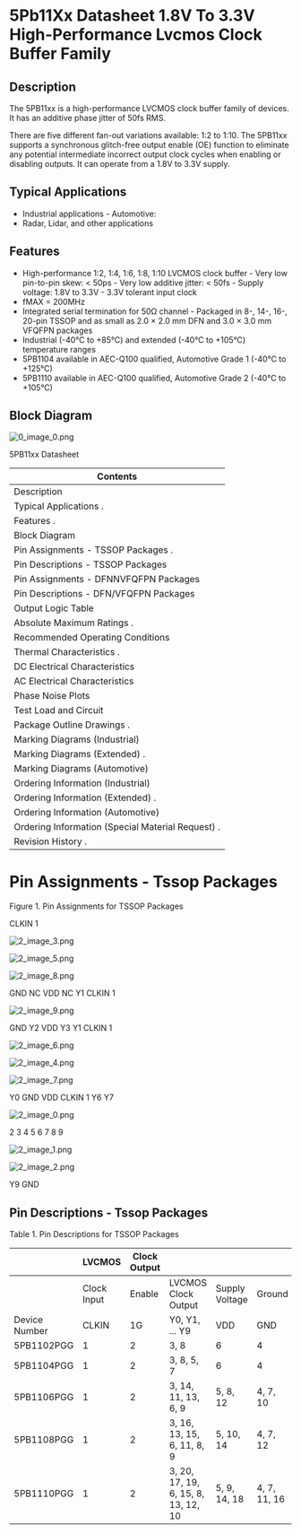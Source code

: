 # 5Pb11Xx Datasheet 1.8V To 3.3V High-Performance Lvcmos Clock Buffer Family

## Description

The 5PB11xx is a high-performance LVCMOS clock buffer family of devices. It has an additive phase jitter of 50fs RMS. 

There are five different fan-out variations available: 1:2 to 1:10. The 5PB11xx supports a synchronous glitch-free output enable (OE) function to eliminate any potential intermediate incorrect output clock cycles when enabling or disabling outputs. It can operate from a 1.8V to 3.3V supply. 

## Typical Applications

- Industrial applications - Automotive:
- Radar, Lidar, and other applications

## Features

- High-performance 1:2, 1:4, 1:6, 1:8, 1:10 LVCMOS clock buffer - Very low pin-to-pin skew: < 50ps - Very low additive jitter: < 50fs - Supply voltage: 1.8V to 3.3V - 3.3V tolerant input clock
- fMAX = 200MHz
- Integrated serial termination for 50Ω channel - Packaged in 8-, 14-, 16-, 20-pin TSSOP and as small as 2.0 × 2.0 mm DFN and 3.0 × 3.0 mm VFQFPN packages
- Industrial (-40°C to +85°C) and extended (-40°C to +105°C) 
temperature ranges
- 5PB1104 available in AEC-Q100 qualified, Automotive Grade 1 
(-40°C to +125°C) 
- 5PB1110 available in AEC-Q100 qualified, Automotive Grade 2 
(-40°C to +105°C)

## Block Diagram

![0_image_0.png](0_image_0.png)

5PB11xx Datasheet

| Contents                                          |
|---------------------------------------------------|
| Description                                       |
| Typical Applications .                            |
| Features .                                        |
| Block Diagram                                     |
| Pin Assignments - TSSOP Packages .                |
| Pin Descriptions - TSSOP Packages                 |
| Pin Assignments - DFNNVFQFPN Packages             |
| Pin Descriptions - DFN/VFQFPN Packages            |
| Output Logic Table                                |
| Absolute Maximum Ratings .                        |
| Recommended Operating Conditions                  |
| Thermal Characteristics .                         |
| DC Electrical Characteristics                     |
| AC Electrical Characteristics                     |
| Phase Noise Plots                                 |
| Test Load and Circuit                             |
| Package Outline Drawings .                        |
| Marking Diagrams (Industrial)                     |
| Marking Diagrams (Extended) .                     |
| Marking Diagrams (Automotive)                     |
| Ordering Information (Industrial)                 |
| Ordering Information (Extended) .                 |
| Ordering Information (Automotive)                 |
| Ordering Information (Special Material Request) . |
| Revision History .                                |

# Pin Assignments - Tssop Packages

Figure 1. Pin Assignments for TSSOP Packages

CLKIN 1

![2_image_3.png](2_image_3.png)

![2_image_5.png](2_image_5.png)

![2_image_8.png](2_image_8.png)

GND NC
VDD NC
Y1 CLKIN 1

![2_image_9.png](2_image_9.png)

GND Y2 VDD Y3 Y1 CLKIN 1

![2_image_6.png](2_image_6.png)

![2_image_4.png](2_image_4.png)

![2_image_7.png](2_image_7.png)

Y0 GND VDD
CLKIN 1 Y6 Y7

![2_image_0.png](2_image_0.png)

2 3 4 5 6 7 8 9

![2_image_1.png](2_image_1.png)

![2_image_2.png](2_image_2.png)

Y9 GND

## Pin Descriptions - Tssop Packages

Table 1. Pin Descriptions for TSSOP Packages

|               | LVCMOS      | Clock Output   |                                     |                |              |
|---------------|-------------|----------------|-------------------------------------|----------------|--------------|
|               | Clock Input | Enable         | LVCMOS Clock Output                 | Supply Voltage | Ground       |
| Device Number | CLKIN       | 1G             | Y0, Y1, ... Y9                      | VDD            | GND          |
| 5PB1102PGG    | 1           | 2              | 3, 8                                | 6              | 4            |
| 5PB1104PGG    | 1           | 2              | 3, 8, 5, 7                          | 6              | 4            |
| 5PB1106PGG    | 1           | 2              | 3, 14, 11, 13, 6, 9                 | 5, 8, 12       | 4, 7, 10     |
| 5PB1108PGG    | 1           | 2              | 3, 16, 13, 15, 6, 11, 8, 9          | 5, 10, 14      | 4, 7, 12     |
| 5PB1110PGG    | 1           | 2              | 3, 20, 17, 19, 6, 15, 8, 13, 12, 10 | 5, 9, 14, 18   | 4, 7, 11, 16 |
